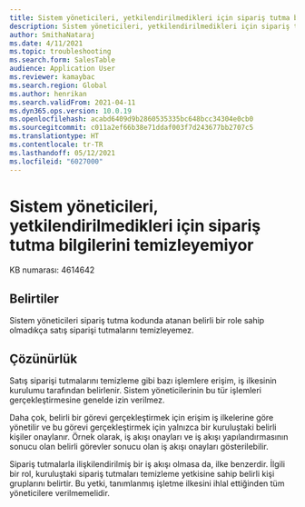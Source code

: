 ```yaml
---
title: Sistem yöneticileri, yetkilendirilmedikleri için sipariş tutma bilgilerini temizleyemiyor
description: Sistem yöneticileri, yetkilendirilmedikleri için sipariş tutma bilgilerini temizleyemiyor.
author: SmithaNataraj
ms.date: 4/11/2021
ms.topic: troubleshooting
ms.search.form: SalesTable
audience: Application User
ms.reviewer: kamaybac
ms.search.region: Global
ms.author: henrikan
ms.search.validFrom: 2021-04-11
ms.dyn365.ops.version: 10.0.19
ms.openlocfilehash: acabd6409d9b2860535335bc648bcc34304e0cb0
ms.sourcegitcommit: c011a2ef66b38e71ddaf003f7d243677bb2707c5
ms.translationtype: HT
ms.contentlocale: tr-TR
ms.lasthandoff: 05/12/2021
ms.locfileid: "6027000"
---
```

# <a name="system-administrators-cant-clear-order-holds-because-they-arent-authorized"></a>Sistem yöneticileri, yetkilendirilmedikleri için sipariş tutma bilgilerini temizleyemiyor

KB numarası: 4614642

## <a name="symptoms"></a>Belirtiler

Sistem yöneticileri sipariş tutma kodunda atanan belirli bir role sahip olmadıkça satış siparişi tutmalarını temizleyemez.

## <a name="resolution"></a>Çözünürlük

Satış siparişi tutmalarını temizleme gibi bazı işlemlere erişim, iş ilkesinin kurulumu tarafından belirlenir. Sistem yöneticilerinin bu tür işlemleri gerçekleştirmesine genelde izin verilmez. 

Daha çok, belirli bir görevi gerçekleştirmek için erişim iş ilkelerine göre yönetilir ve bu görevi gerçekleştirmek için yalnızca bir kuruluştaki belirli kişiler onaylanır. Örnek olarak, iş akışı onayları ve iş akışı yapılandırmasının sonucu olan belirli görevler sonucu olan iş akışı onayları gösterilebilir.

Sipariş tutmalarla ilişkilendirilmiş bir iş akışı olmasa da, ilke benzerdir. İlgili bir rol, kuruluştaki sipariş tutmaları temizleme yetkisine sahip belirli kişi gruplarını belirtir. Bu yetki, tanımlanmış işletme ilkesini ihlal ettiğinden tüm yöneticilere verilmemelidir.
